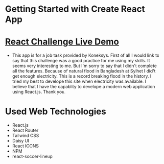 # Getting Started with Create React App

# [React Challenge Live Demo](https://football-react-asadul.netlify.app/)


- This app is for a job task provided by Koneksys. First of all I would link to say that this challenge was a good practice for me using my skills. It seems very interesting to me. But I'm sorry to say that I didn't complete all the features. Because of natural flood in Bangladesh at Sylhet I did't get enough electricity. This is a record breaking flood in the history. I tried my best to develope this site when electricity was available. I believe that I have the capablity to develope a modern web application using React.js. Thank you.


# Used Web Technologies
- React.js
- React Router
- Tailwind CSS
- Daisy UI
- React ICONS
- NPM
- react-soccer-lineup